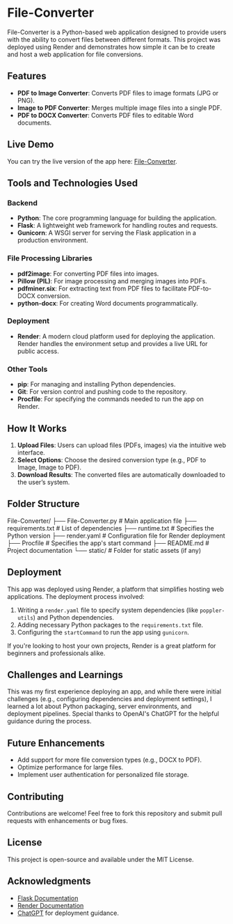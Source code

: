 # File-Converter

File-Converter is a Python-based web application designed to provide users with the ability to convert files between different formats. This project was deployed using Render and demonstrates how simple it can be to create and host a web application for file conversions.

## Features
- **PDF to Image Converter**: Converts PDF files to image formats (JPG or PNG).
- **Image to PDF Converter**: Merges multiple image files into a single PDF.
- **PDF to DOCX Converter**: Converts PDF files to editable Word documents.

## Live Demo
You can try the live version of the app here: [File-Converter](https://file-converter-ljqd.onrender.com/).

## Tools and Technologies Used
### **Backend**
- **Python**: The core programming language for building the application.
- **Flask**: A lightweight web framework for handling routes and requests.
- **Gunicorn**: A WSGI server for serving the Flask application in a production environment.

### **File Processing Libraries**
- **pdf2image**: For converting PDF files into images.
- **Pillow (PIL)**: For image processing and merging images into PDFs.
- **pdfminer.six**: For extracting text from PDF files to facilitate PDF-to-DOCX conversion.
- **python-docx**: For creating Word documents programmatically.

### **Deployment**
- **Render**: A modern cloud platform used for deploying the application. Render handles the environment setup and provides a live URL for public access.

### **Other Tools**
- **pip**: For managing and installing Python dependencies.
- **Git**: For version control and pushing code to the repository.
- **Procfile**: For specifying the commands needed to run the app on Render.

## How It Works
1. **Upload Files**: Users can upload files (PDFs, images) via the intuitive web interface.
2. **Select Options**: Choose the desired conversion type (e.g., PDF to Image, Image to PDF).
3. **Download Results**: The converted files are automatically downloaded to the user’s system.

## Folder Structure
File-Converter/ ├── File-Converter.py # Main application file ├── requirements.txt # List of dependencies ├── runtime.txt # Specifies the Python version ├── render.yaml # Configuration file for Render deployment ├── Procfile # Specifies the app's start command ├── README.md # Project documentation └── static/ # Folder for static assets (if any)


## Deployment
This app was deployed using Render, a platform that simplifies hosting web applications. The deployment process involved:
1. Writing a `render.yaml` file to specify system dependencies (like `poppler-utils`) and Python dependencies.
2. Adding necessary Python packages to the `requirements.txt` file.
3. Configuring the `startCommand` to run the app using `gunicorn`.

If you're looking to host your own projects, Render is a great platform for beginners and professionals alike.

## Challenges and Learnings
This was my first experience deploying an app, and while there were initial challenges (e.g., configuring dependencies and deployment settings), I learned a lot about Python packaging, server environments, and deployment pipelines. Special thanks to OpenAI's ChatGPT for the helpful guidance during the process.

## Future Enhancements
- Add support for more file conversion types (e.g., DOCX to PDF).
- Optimize performance for large files.
- Implement user authentication for personalized file storage.

## Contributing
Contributions are welcome! Feel free to fork this repository and submit pull requests with enhancements or bug fixes.

## License
This project is open-source and available under the MIT License.

## Acknowledgments
- [Flask Documentation](https://flask.palletsprojects.com/)
- [Render Documentation](https://render.com/docs)
- [ChatGPT](https://openai.com/chatgpt) for deployment guidance.

